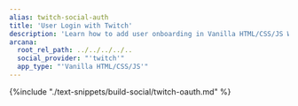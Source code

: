 ```yaml
---
alias: twitch-social-auth
title: 'User Login with Twitch'
description: 'Learn how to add user onboarding in Vanilla HTML/CSS/JS Web3 apps using custom login UI and Twitch as the social provider.'
arcana:
  root_rel_path: ../../../../..
  social_provider: "'twitch'"
  app_type: "'Vanilla HTML/CSS/JS'"
---
```


{%include "./text-snippets/build-social/twitch-oauth.md" %}